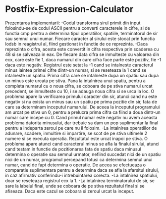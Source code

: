 # Postfix-Expression-Calculator

Prezentarea implementarii:
    -Codul transforma sirul primit din input folosindu-se de codul ASCII
pentru a converti caracterele in cifre, si de functia cmp pentru a determina
tipul operatiilor, spatiile, terminatorul de sir sau semnul unui numar. 
Fiecare caracter al sirului este stocat prin functia lodsb in reagistrul al,
fiind gestionat in functie de ce reprezinta.
    -Daca reprezinta o cifra, acesta este convertit in cifra respectiva
prin scaderea cu 48 si se salveaza in eax. De fiecare data cifra se inmulteste
cu valoarea din ecx, care este fie 1, daca numarul din care cifra face parte
este pozitiv, fie -1 daca este negativ. Registrul este setat la -1 cand se 
intalneste caracterul minus iaintea primei cifre dintr-un numar, si se 
reseteaza la 1 cand se intalneste un spatiu. Prima cifra care se intalneste
dupa un spatiu sau dupa un minus este urcata pe stiva. Pana la intalnirea unui
spatiu, pentru a completa numarul cu o noua cifra, se coboara de pe stiva 
numarul urcat precedent, se inmulteste cu 10, i se adauga noua cifra si se
urca la loc. O problema apare la verificarea primului caracter din sir, atunci
cand nu este negativ si nu exista un minus sau un spatiu pe prima pozitie din
sir, fata de care sa determinam inceputul numarului. De aceea la inceputul
programului am urcat pe stiva un 0, pentru a prelucra prima cifra ca fiind a
doua dintr-un numar care incepe cu 0. Cand primul numar este negativ nu avem
aceasta problema datorita minusului, dar trebuie sa dam un pop suplimentar la
final pentru a indeparta zeroul pe care nu il folosim.
    -La intalnirea operatiilor de adunare, scadere, inmultire si impartire,
se scot de pe stiva ultimele 2 numere si se executa operatia. Rezultatul este
urcat inapoi pe stiva. O problema apare atunci cand caracterul minus se afla
la finalul sirului, atunci cand testam in functie de pozitionarea fata de 
spatiu daca minusul determina o operatie sau semnul urmator, nefiind 
succedat nici de un spatiu nici de un numar, programul percepand totusi ca
determina semnul unui numar, cand de fapt determina o operatie. De aceea se 
efectueaza o comparatie suplimentara pentru a determina daca se afla la
sfarsitul sirului, in caz afirmativ conferindu-i intrebuintarea corecta.
    -La intalnirea spatiului, doar se reseteaza registrul ecx la 1.
    -La intalnirea terminatorului de sir, se sare la labelul final, unde se
coboara de pe stiva rezultatul final si se afiseaza. Daca este cazul se
coboara si zeroul urcat la inceput.
